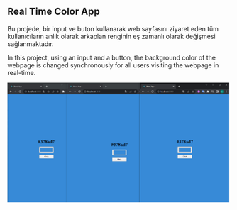 ## Real Time Color App
Bu projede, bir input ve buton kullanarak web sayfasını ziyaret eden tüm kullanıcıların anlık olarak arkaplan renginin eş zamanlı olarak değişmesi sağlanmaktadır.

In this project, using an input and a button, the background color of the webpage is changed synchronously for all users visiting the webpage in real-time.

<img src="./client/src/assets/img1.png"  width="500" ></p>